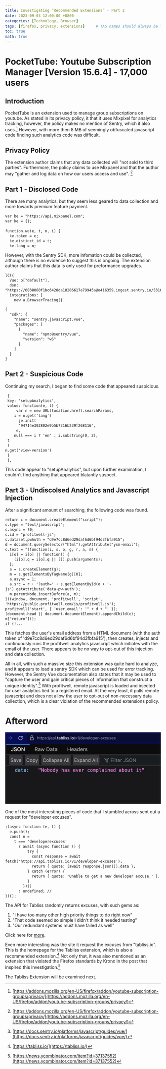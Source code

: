 ```yaml
---
title: Investigating “Recommended Extensions” - Part 2
date: 2023-09-03 12:00:00 +0800
categories: [Technology, Browser]
tags: [firefox, privacy, extensions]     # TAG names should always be lowercase
toc: true
math: true
---
```


#  PocketTube: Youtube Subscription Manager [Version 15.6.4] - 17,000 users
## Introduction
PocketTube is an extension used to manage group subscriptions on youtube. As stated in its privacy policy, it that it uses Mixpixel for analytics tracking, however, the policy makes no mention of Sentry, which it also uses.[^footnote1] However, with more then 8 MB of seemingly obfuscated javascript code finding such analytics code was difficult.

## Privacy Policy
The extension author claims that any data collected will "not sold to third parties". Furthermore, the policy claims to use Mixpanel and that the author may "gather and log data on how our users access and use". [^footnote1]

## Part 1 - Disclosed Code
There are many analytics, but they seem less geared to data collection and more towards premium feature payment.

```
var be = "https://api.mixpanel.com";
var ke = {};

function we(e, t, n, i) {
  ke.token = e;
  ke.distinct_id = t;
  ke.lang = n;
```

However, with the Sentry SDK, more infomation could be collected, although there is no evidence to suggest this is ongoing. The extension author claims that this data is only used for preformance upgrades.

```
lC({
  Vue: o["default"],
  dsn: "https://0038060f1bc6428da18206617e79945a@o416359.ingest.sentry.io/5310804",
  integrations: [
    new a.BrowserTracing({

```

```
{
  "sdk": {
    "name": "sentry.javascript.vue",
    "packages": [
      {
        "name": "npm:@sentry/vue",
        "version": "wS"
      }
    ]
  }
}
```
## Part 2 - Suspicious Code
Continuing my search, I began to find some code that appeared suspicious.

```
 {
 key: 'setupAnalytics',
 value: function(e, t) {
     var n = new URL(location.href).searchParams,
    i = n.get('lang')
      je.init(
      '94714e302802e9b5b7216b239f268116',
     e,
    null === i ? 'en' : i.substring(0, 2),
 t
 )
n.get('view-version')
 }
 },
```

This code appear to "setupAnalytics", but upon further examination, I couldn't find anything that appeared blatantly suspect.

## Part 3 - Undiscolsed Analytics and Javascript Injection
After a significant amount of searching, the following code was found.

```
return c = document.createElement("script");
c.type = "text/javascript";
c.async = !0;
c.id = "profitwell-js";
c.dataset.pwAuth = "d9e7cc8d6ed29daf6d6bf94d3fbfa915";
d = document.querySelector("html").getAttribute("ysm-email");
c.text = "(function(i, s, o, g, r, a, m) {
  i[o] = i[o] || function() {
    (i[o].q = i[o].q || []).push(arguments);
  };
  a = s.createElement(g);
  m = s.getElementsByTagName(g)[0];
  a.async = 1;
  a.src = r + '?auth=' + s.getElementById(o + '-js').getAttribute('data-pw-auth');
  m.parentNode.insertBefore(a, m);
})(window, document, 'profitwell', 'script', 'https://public.profitwell.com/js/profitwell.js');
profitwell('start', { 'user_email': '" + d + "' });
(document.head || document.documentElement).appendChild(c);
m["return"]();
if (!...

```
This fetches the user's email address from a HTML document (with the auth token of 'd9e7cc8d6ed29daf6d6bf94d3fbfa915'), then creates, injects and continuously runs the profitwell analytics javascript which initiates with the email of the user. There appears to be no way to opt-out of this injection and data collection.

All in all, with such a massive size this extension was quite hard to analyze, and it appears to load a sentry SDK which can be used for error tracking. However, the Sentry Vue documentation also states that it may be used to "capture the user and gain critical pieces of information that construct a unique identity".[^footnote2] With profitwell, remote javascript is loaded and injected for user analytics tied to a registered email. At the very least, it pulls remote javascript and does not allow the user to opt-out of non-necessary data collection, which is a clear violation of the recommended extensions policy.  

# Afterword
![Developer Excuses](https://raw.githubusercontent.com/ColoursofOSINT/ColoursofOSINT.github.io/6faf08296b6555ec0817598bf0bf68b9f4a31635/assets/img/images/Lmao.png)

One of the most interesting pieces of code that I stumbled across sent out a request for "developer excuses".

```
;(async function (e, t) {
  e.push();
  const n =
    t === 'developerexcuses'
      ? await (async function () {
          try {
            const response = await fetch('https://api.tabliss.io/v1/developer-excuses');
            return { quote: (await response.json()).data };
          } catch (error) {
            return { quote: 'Unable to get a new developer excuse.' };
          }
        })()
      : undefined; //
})();
```
The API for Tabliss randomly returns excuses, with such gems as:

1. "I have too many other high priority things to do right now"
2. "That code seemed so simple I didn't think it needed testing"
3. "Our redundant systems must have failed as well"


Click here for [more](https://api.tabliss.io/v1/developer-excuses).

Even more interesting was the site it request the excuses from "tabliss.io". This is the homepage for the Tabliss extension, which is also a recommended extension.[^footnote3] Not only that, it was also mentioned as an extension that violated the Firefox standards by Krono in the post that inspired this investigation.[^footnote4]

The Tabliss Extension will be examined next.

[^footnote1]: [https://addons.mozilla.org/en-US/firefox/addon/youtube-subscription-groups/privacy/](https://addons.mozilla.org/en-US/firefox/addon/youtube-subscription-groups/privacy/)
[^footnote2]: [https://docs.sentry.io/platforms/javascript/guides/vue/](https://docs.sentry.io/platforms/javascript/guides/vue/)
[^footnote3]: [https://tabliss.io/](https://tabliss.io/)
[^footnote4]: [https://news.ycombinator.com/item?id=37137552](https://news.ycombinator.com/item?id=37137552)
